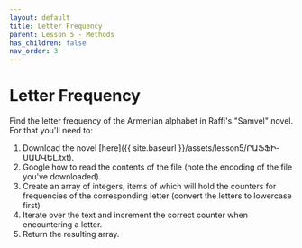 ```yaml
---
layout: default
title: Letter Frequency
parent: Lesson 5 - Methods
has_children: false
nav_order: 3
---
```


# Letter Frequency

Find the letter frequency of the Armenian alphabet in Raffi's "Samvel" novel. For that you'll need to:

1. Download the novel [here]({{ site.baseurl }}/assets/lesson5/ՐԱՖՖԻ-ՍԱՄՎԵԼ.txt).
2. Google how to read the contents of the file (note the encoding of the file you've downloaded).
3. Create an array of integers, items of which will hold the counters for frequencies of the corresponding letter (convert the letters to lowercase first)
4. Iterate over the text and increment the correct counter when encountering a letter.
5. Return the resulting array.

